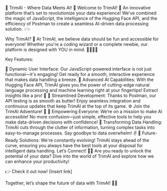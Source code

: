 🌟 TrimAI - Where Data Meets AI! 🌟
Welcome to TrimAI! 🚀 An innovative platform that’s set to revolutionize your data experience! We’ve combined the magic of JavaScript, the intelligence of the Hugging Face API, and the efficiency of Postman to create a seamless AI-driven data processing solution. 💡✨

Why TrimAI? 🤔
At TrimAI, we believe data should be fun and accessible for everyone! Whether you're a coding wizard or a complete newbie, our platform is designed with YOU in mind. 🧙‍♂️👩‍🎓

Key Features:

🌈 Dynamic User Interface: Our JavaScript-powered interface is not just functional—it's engaging! Get ready for a smooth, interactive experience that makes data handling a breeze.
🤖 Advanced AI Capabilities: With the Hugging Face API, TrimAI gives you the power of cutting-edge natural language processing and machine learning right at your fingertips! Extract insights like a pro! 💪
🔧 Streamlined Development: Thanks to Postman, our API testing is as smooth as butter! Enjoy seamless integration and continuous updates that keep TrimAI at the top of its game. ⚙️
Join the TrimAI Adventure! 🎉
👥 Empowering Everyone: We’re on a mission to make AI accessible! No more confusion—just simple, effective tools to help you make data-driven decisions with confidence!
🎢 Transforming Data Handling: TrimAI cuts through the clutter of information, turning complex tasks into easy-to-manage processes. Say goodbye to data overwhelm! ✌️
🔮 Future-Ready Solutions: We're constantly evolving! TrimAI stays ahead of the curve, ensuring you always have the best tools at your disposal for intelligent data handling.
Let’s Connect! 🤝💬
Are you ready to unlock the potential of your data? Dive into the world of TrimAI and explore how we can enhance your productivity!

👉 Check it out now! [Insert link]

Together, let’s shape the future of data with TrimAI! 🚀💫
